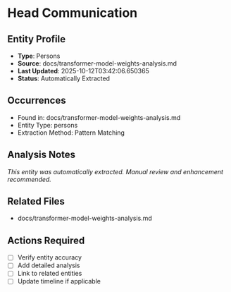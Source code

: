 # Head Communication

## Entity Profile
- **Type**: Persons
- **Source**: docs/transformer-model-weights-analysis.md
- **Last Updated**: 2025-10-12T03:42:06.650365
- **Status**: Automatically Extracted

## Occurrences
- Found in: docs/transformer-model-weights-analysis.md
- Entity Type: persons
- Extraction Method: Pattern Matching

## Analysis Notes
*This entity was automatically extracted. Manual review and enhancement recommended.*

## Related Files
- docs/transformer-model-weights-analysis.md

## Actions Required
- [ ] Verify entity accuracy
- [ ] Add detailed analysis
- [ ] Link to related entities
- [ ] Update timeline if applicable
